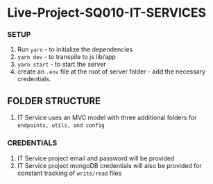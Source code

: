 # Live-Project-SQ010-IT-SERVICES

### SETUP

1. Run `yarn` - to initialize the dependencies
2. `yarn dev` - to transpile to js lib/app
3. `yarn start` - to start the server
4. create an `.env` file at the root of server folder - add the necessary credentials.

## FOLDER STRUCTURE

1. IT Service uses an MVC model with three additional folders for `endpoints, utils, and config`

### CREDENTIALS

1. IT Service project email and password will be provided
2. IT Service project mongoDB credentials will also be provided for constant tracking of `write/read` files
